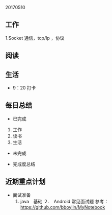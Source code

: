 20170510

工作
---
1.Socket 通信，tcp/Ip ，协议

阅读
----




生活
----
- 9：20 打卡

每日总结
--------
- 已完成
 1. 工作
 2. 读书
 3. 生活

- 未完成

- 完成度总结
 

近期重点计划
-----------
- 面试准备
  1. java　基础
  ２.　Android 常见面试题 参考：https://github.com/bboylin/MyNotebook

